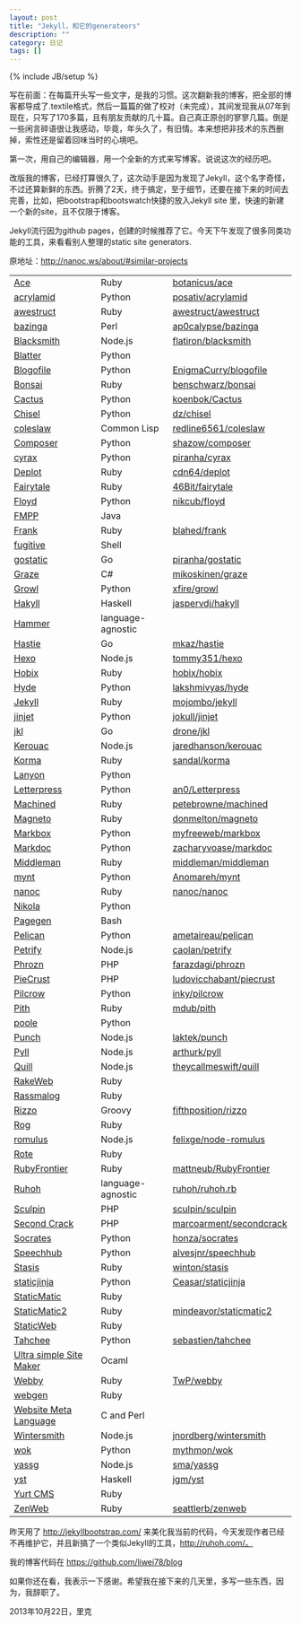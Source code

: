 ```yaml
---
layout: post
title: "Jekyll，和它的generateors"
description: ""
category: 日记
tags: []
---
```

{% include JB/setup %}

写在前面：在每篇开头写一些文字，是我的习惯。这次翻新我的博客，把全部的博客都导成了.textile格式，然后一篇篇的做了校对（未完成），其间发现我从07年到现在，只写了170多篇，且有朋友贡献的几十篇。自己真正原创的寥寥几篇。倒是一些闲言碎语很让我感动，毕竟，年头久了，有旧情。本来想把非技术的东西删掉，索性还是留着回味当时的心境吧。

第一次，用自己的编辑器，用一个全新的方式来写博客。说说这次的经历吧。

改版我的博客，已经打算很久了，这次动手是因为发现了Jekyll，这个名字奇怪，不过还算新鲜的东西。折腾了2天，终于搞定，至于细节，还要在接下来的时间去完善，比如，把bootstrap和bootswatch快捷的放入Jekyll site 里，快速的新建一个新的site，且不仅限于博客。

Jekyll流行因为github pages，创建的时候推荐了它。今天下午发现了很多同类功能的工具，来看看别人整理的static site generators.

原地址：http://nanoc.ws/about/#similar-projects

<table class="comparison">
<tbody><tr class="even">
<td><a href="http://github.com/botanicus/ace">Ace</a></td>
        <td>Ruby</td>
        <td><a href="http://github.com/botanicus/ace">botanicus/ace</a></td>
    </tr>
<tr></tr>
<tr class="odd">
<td><a href="http://github.com/posativ/acrylamid">acrylamid</a></td>
        <td>Python</td>
        <td><a href="http://github.com/posativ/acrylamid">posativ/acrylamid</a></td>
    </tr>
<tr></tr>
<tr class="even">
<td><a href="http://awestruct.org/">awestruct</a></td>
        <td>Ruby</td>
        <td><a href="http://github.com/awestruct/awestruct">awestruct/awestruct</a></td>
    </tr>
<tr></tr>
<tr class="odd">
<td><a href="http://github.com/ap0calypse/bazinga">bazinga</a></td>
        <td>Perl</td>
        <td><a href="http://github.com/ap0calypse/bazinga">ap0calypse/bazinga</a></td>
    </tr>
<tr></tr>
<tr class="even">
<td><a href="http://github.com/flatiron/blacksmith">Blacksmith</a></td>
        <td>Node.js</td>
        <td><a href="http://github.com/flatiron/blacksmith">flatiron/blacksmith</a></td>
    </tr>
<tr></tr>
<tr class="odd">
<td><a href="http://bitbucket.org/jek/blatter">Blatter</a></td>
        <td>Python</td>
        <td></td>
    </tr>
<tr></tr>
<tr class="even">
<td><a href="http://www.blogofile.com/">Blogofile</a></td>
        <td>Python</td>
        <td><a href="http://github.com/EnigmaCurry/blogofile">EnigmaCurry/blogofile</a></td>
    </tr>
<tr></tr>
<tr class="odd">
<td><a href="http://tinytree.info/">Bonsai</a></td>
        <td>Ruby</td>
        <td><a href="http://github.com/benschwarz/bonsai">benschwarz/bonsai</a></td>
    </tr>
<tr></tr>
<tr class="even">
<td><a href="http://github.com/koenbok/Cactus">Cactus</a></td>
        <td>Python</td>
        <td><a href="http://github.com/koenbok/Cactus">koenbok/Cactus</a></td>
    </tr>
<tr></tr>
<tr class="odd">
<td><a href="http://github.com/dz/chisel">Chisel</a></td>
        <td>Python</td>
        <td><a href="http://github.com/dz/chisel">dz/chisel</a></td>
    </tr>
<tr></tr>
<tr class="even">
<td><a href="http://www.cliki.net/coleslaw">coleslaw</a></td>
        <td>Common Lisp</td>
        <td><a href="http://github.com/redline6561/coleslaw">redline6561/coleslaw</a></td>
    </tr>
<tr></tr>
<tr class="odd">
<td><a href="http://github.com/shazow/composer">Composer</a></td>
        <td>Python</td>
        <td><a href="http://github.com/shazow/composer">shazow/composer</a></td>
    </tr>
<tr></tr>
<tr class="even">
<td><a href="http://pypi.python.org/pypi/cyrax">cyrax</a></td>
        <td>Python</td>
        <td><a href="http://github.com/piranha/cyrax">piranha/cyrax</a></td>
    </tr>
<tr></tr>
<tr class="odd">
<td><a href="http://github.com/cdn64/deplot">Deplot</a></td>
        <td>Ruby</td>
        <td><a href="http://github.com/cdn64/deplot">cdn64/deplot</a></td>
    </tr>
<tr></tr>
<tr class="even">
<td><a href="http://github.com/46Bit/fairytale">Fairytale</a></td>
        <td>Ruby</td>
        <td><a href="http://github.com/46Bit/fairytale">46Bit/fairytale</a></td>
    </tr>
<tr></tr>
<tr class="odd">
<td><a href="http://github.com/nikcub/floyd">Floyd</a></td>
        <td>Python</td>
        <td><a href="http://github.com/nikcub/floyd">nikcub/floyd</a></td>
    </tr>
<tr></tr>
<tr class="even">
<td><a href="http://fmpp.sourceforge.net/">FMPP</a></td>
        <td>Java</td>
        <td></td>
    </tr>
<tr></tr>
<tr class="odd">
<td><a href="http://github.com/blahed/frank">Frank</a></td>
        <td>Ruby</td>
        <td><a href="http://github.com/blahed/frank">blahed/frank</a></td>
    </tr>
<tr></tr>
<tr class="even">
<td><a href="https://gitorious.org/fugitive">fugitive</a></td>
        <td>Shell</td>
        <td></td>
    </tr>
<tr></tr>
<tr class="odd">
<td><a href="http://github.com/piranha/gostatic">gostatic</a></td>
        <td>Go</td>
        <td><a href="http://github.com/piranha/gostatic">piranha/gostatic</a></td>
    </tr>
<tr></tr>
<tr class="even">
<td><a href="http://github.com/mikoskinen/graze">Graze</a></td>
        <td>C#</td>
        <td><a href="http://github.com/mikoskinen/graze">mikoskinen/graze</a></td>
    </tr>
<tr></tr>
<tr class="odd">
<td><a href="http://github.com/xfire/growl">Growl</a></td>
        <td>Python</td>
        <td><a href="http://github.com/xfire/growl">xfire/growl</a></td>
    </tr>
<tr></tr>
<tr class="even">
<td><a href="http://jaspervdj.be/hakyll/">Hakyll</a></td>
        <td>Haskell</td>
        <td><a href="http://github.com/jaspervdj/hakyll">jaspervdj/hakyll</a></td>
    </tr>
<tr></tr>
<tr class="odd">
<td><a href="http://hammerformac.com/">Hammer</a></td>
        <td>language-agnostic</td>
        <td></td>
    </tr>
<tr></tr>
<tr class="even">
<td><a href="http://github.com/mkaz/hastie">Hastie</a></td>
        <td>Go</td>
        <td><a href="http://github.com/mkaz/hastie">mkaz/hastie</a></td>
    </tr>
<tr></tr>
<tr class="odd">
<td><a href="http://zespia.tw/hexo/">Hexo</a></td>
        <td>Node.js</td>
        <td><a href="http://github.com/tommy351/hexo">tommy351/hexo</a></td>
    </tr>
<tr></tr>
<tr class="even">
<td><a href="http://github.com/hobix/hobix">Hobix</a></td>
        <td>Ruby</td>
        <td><a href="http://github.com/hobix/hobix">hobix/hobix</a></td>
    </tr>
<tr></tr>
<tr class="odd">
<td><a href="http://github.com/lakshmivyas/hyde">Hyde</a></td>
        <td>Python</td>
        <td><a href="http://github.com/lakshmivyas/hyde">lakshmivyas/hyde</a></td>
    </tr>
<tr></tr>
<tr class="even">
<td><a href="http://github.com/mojombo/jekyll">Jekyll</a></td>
        <td>Ruby</td>
        <td><a href="http://github.com/mojombo/jekyll">mojombo/jekyll</a></td>
    </tr>
<tr></tr>
<tr class="odd">
<td><a href="http://github.com/jokull/jinjet">jinjet</a></td>
        <td>Python</td>
        <td><a href="http://github.com/jokull/jinjet">jokull/jinjet</a></td>
    </tr>
<tr></tr>
<tr class="even">
<td><a href="http://github.com/drone/jkl">jkl</a></td>
        <td>Go</td>
        <td><a href="http://github.com/drone/jkl">drone/jkl</a></td>
    </tr>
<tr></tr>
<tr class="odd">
<td><a href="http://github.com/jaredhanson/kerouac">Kerouac</a></td>
        <td>Node.js</td>
        <td><a href="http://github.com/jaredhanson/kerouac">jaredhanson/kerouac</a></td>
    </tr>
<tr></tr>
<tr class="even">
<td><a href="http://github.com/sandal/korma">Korma</a></td>
        <td>Ruby</td>
        <td><a href="http://github.com/sandal/korma">sandal/korma</a></td>
    </tr>
<tr></tr>
<tr class="odd">
<td><a href="http://lanyon.readthedocs.org/">Lanyon</a></td>
        <td>Python</td>
        <td></td>
    </tr>
<tr></tr>
<tr class="even">
<td><a href="http://github.com/an0/Letterpress">Letterpress</a></td>
        <td>Python</td>
        <td><a href="http://github.com/an0/Letterpress">an0/Letterpress</a></td>
    </tr>
<tr></tr>
<tr class="odd">
<td><a href="http://github.com/petebrowne/machined">Machined</a></td>
        <td>Ruby</td>
        <td><a href="http://github.com/petebrowne/machined">petebrowne/machined</a></td>
    </tr>
<tr></tr>
<tr class="even">
<td><a href="http://github.com/donmelton/magneto">Magneto</a></td>
        <td>Ruby</td>
        <td><a href="http://github.com/donmelton/magneto">donmelton/magneto</a></td>
    </tr>
<tr></tr>
<tr class="odd">
<td><a href="http://github.com/myfreeweb/markbox">Markbox</a></td>
        <td>Python</td>
        <td><a href="http://github.com/myfreeweb/markbox">myfreeweb/markbox</a></td>
    </tr>
<tr></tr>
<tr class="even">
<td><a href="http://markdoc.org/">Markdoc</a></td>
        <td>Python</td>
        <td><a href="http://github.com/zacharyvoase/markdoc">zacharyvoase/markdoc</a></td>
    </tr>
<tr></tr>
<tr class="odd">
<td><a href="http://github.com/middleman/middleman">Middleman</a></td>
        <td>Ruby</td>
        <td><a href="http://github.com/middleman/middleman">middleman/middleman</a></td>
    </tr>
<tr></tr>
<tr class="even">
<td><a href="http://mynt.mirroredwhite.com/">mynt</a></td>
        <td>Python</td>
        <td><a href="http://github.com/Anomareh/mynt">Anomareh/mynt</a></td>
    </tr>
<tr></tr>
<tr class="odd">
<td><a href="http://nanoc.stoneship.org/">nanoc</a></td>
        <td>Ruby</td>
        <td><a href="http://github.com/nanoc/nanoc">nanoc/nanoc</a></td>
    </tr>
<tr></tr>
<tr class="even">
<td><a href="http://nikola.ralsina.com.ar/">Nikola</a></td>
        <td>Python</td>
        <td></td>
    </tr>
<tr></tr>
<tr class="odd">
<td><a href="http://pagegen.phnd.net/">Pagegen</a></td>
        <td>Bash</td>
        <td></td>
    </tr>
<tr></tr>
<tr class="even">
<td><a href="http://github.com/ametaireau/pelican">Pelican</a></td>
        <td>Python</td>
        <td><a href="http://github.com/ametaireau/pelican">ametaireau/pelican</a></td>
    </tr>
<tr></tr>
<tr class="odd">
<td><a href="http://github.com/caolan/petrify">Petrify</a></td>
        <td>Node.js</td>
        <td><a href="http://github.com/caolan/petrify">caolan/petrify</a></td>
    </tr>
<tr></tr>
<tr class="even">
<td><a href="http://phrozn.info">Phrozn</a></td>
        <td>PHP</td>
        <td><a href="http://github.com/farazdagi/phrozn">farazdagi/phrozn</a></td>
    </tr>
<tr></tr>
<tr class="odd">
<td><a href="http://bolt80.com/piecrust/">PieCrust</a></td>
        <td>PHP</td>
        <td><a href="http://github.com/ludovicchabant/piecrust">ludovicchabant/piecrust</a></td>
    </tr>
<tr></tr>
<tr class="even">
<td><a href="http://inky.github.com/pilcrow/">Pilcrow</a></td>
        <td>Python</td>
        <td><a href="http://github.com/inky/pilcrow">inky/pilcrow</a></td>
    </tr>
<tr></tr>
<tr class="odd">
<td><a href="http://github.com/mdub/pith">Pith</a></td>
        <td>Ruby</td>
        <td><a href="http://github.com/mdub/pith">mdub/pith</a></td>
    </tr>
<tr></tr>
<tr class="even">
<td><a href="https://bitbucket.org/obensonne/poole">poole</a></td>
        <td>Python</td>
        <td></td>
    </tr>
<tr></tr>
<tr class="odd">
<td><a href="http://github.com/laktek/punch">Punch</a></td>
        <td>Node.js</td>
        <td><a href="http://github.com/laktek/punch">laktek/punch</a></td>
    </tr>
<tr></tr>
<tr class="even">
<td><a href="http://github.com/arthurk/pyll">Pyll</a></td>
        <td>Node.js</td>
        <td><a href="http://github.com/arthurk/pyll">arthurk/pyll</a></td>
    </tr>
<tr></tr>
<tr class="odd">
<td><a href="https://npmjs.org/package/quill">Quill</a></td>
        <td>Node.js</td>
        <td><a href="http://github.com/theycallmeswift/quill">theycallmeswift/quill</a></td>
    </tr>
<tr></tr>
<tr class="even">
<td><a href="http://rubyforge.org/projects/rakeweb/">RakeWeb</a></td>
        <td>Ruby</td>
        <td></td>
    </tr>
<tr></tr>
<tr class="odd">
<td><a href="http://rassmalog.rubyforge.org/">Rassmalog</a></td>
        <td>Ruby</td>
        <td></td>
    </tr>
<tr></tr>
<tr class="even">
<td><a href="http://github.com/fifthposition/rizzo">Rizzo</a></td>
        <td>Groovy</td>
        <td><a href="http://github.com/fifthposition/rizzo">fifthposition/rizzo</a></td>
    </tr>
<tr></tr>
<tr class="odd">
<td><a href="http://rog.rubyforge.org/">Rog</a></td>
        <td>Ruby</td>
        <td></td>
    </tr>
<tr></tr>
<tr class="even">
<td><a href="http://github.com/felixge/node-romulus">romulus</a></td>
        <td>Node.js</td>
        <td><a href="http://github.com/felixge/node-romulus">felixge/node-romulus</a></td>
    </tr>
<tr></tr>
<tr class="odd">
<td><a href="http://rote.rubyforge.org/">Rote</a></td>
        <td>Ruby</td>
        <td></td>
    </tr>
<tr></tr>
<tr class="even">
<td><a href="http://www.apeth.com/RubyFrontierDocs/default.html">RubyFrontier</a></td>
        <td>Ruby</td>
        <td><a href="http://github.com/mattneub/RubyFrontier">mattneub/RubyFrontier</a></td>
    </tr>
<tr></tr>
<tr class="odd">
<td><a href="http://ruhoh.com/">Ruhoh</a></td>
        <td>language-agnostic</td>
        <td><a href="http://github.com/ruhoh/ruhoh.rb">ruhoh/ruhoh.rb</a></td>
    </tr>
<tr></tr>
<tr class="even">
<td><a href="http://sculpin.io/">Sculpin</a></td>
        <td>PHP</td>
        <td><a href="http://github.com/sculpin/sculpin">sculpin/sculpin</a></td>
    </tr>
<tr></tr>
<tr class="odd">
<td><a href="http://www.marco.org/secondcrack">Second Crack</a></td>
        <td>PHP</td>
        <td><a href="http://github.com/marcoarment/secondcrack">marcoarment/secondcrack</a></td>
    </tr>
<tr></tr>
<tr class="even">
<td><a href="http://honza.ca/socrates/">Socrates</a></td>
        <td>Python</td>
        <td><a href="http://github.com/honza/socrates">honza/socrates</a></td>
    </tr>
<tr></tr>
<tr class="odd">
<td><a href="http://github.com/alvesjnr/speechhub">Speechhub</a></td>
        <td>Python</td>
        <td><a href="http://github.com/alvesjnr/speechhub">alvesjnr/speechhub</a></td>
    </tr>
<tr></tr>
<tr class="even">
<td><a href="http://stasis.me/">Stasis</a></td>
        <td>Ruby</td>
        <td><a href="http://github.com/winton/stasis">winton/stasis</a></td>
    </tr>
<tr></tr>
<tr class="odd">
<td><a href="http://github.com/Ceasar/staticjinja">staticjinja</a></td>
        <td>Python</td>
        <td><a href="http://github.com/Ceasar/staticjinja">Ceasar/staticjinja</a></td>
    </tr>
<tr></tr>
<tr class="even">
<td><a href="http://rubyforge.org/projects/staticmatic/">StaticMatic</a></td>
        <td>Ruby</td>
        <td></td>
    </tr>
<tr></tr>
<tr class="odd">
<td><a href="http://github.com/mindeavor/staticmatic2">StaticMatic2</a></td>
        <td>Ruby</td>
        <td><a href="http://github.com/mindeavor/staticmatic2">mindeavor/staticmatic2</a></td>
    </tr>
<tr></tr>
<tr class="even">
<td><a href="http://staticweb.rubyforge.org/">StaticWeb</a></td>
        <td>Ruby</td>
        <td></td>
    </tr>
<tr></tr>
<tr class="odd">
<td><a href="http://github.com/sebastien/tahchee">Tahchee</a></td>
        <td>Python</td>
        <td><a href="http://github.com/sebastien/tahchee">sebastien/tahchee</a></td>
    </tr>
<tr></tr>
<tr class="even">
<td><a href="http://www.loup-vaillant.fr/projects/ussm/">Ultra simple Site Maker</a></td>
        <td>Ocaml</td>
        <td></td>
    </tr>
<tr></tr>
<tr class="odd">
<td><a href="http://webby.rubyforge.org/">Webby</a></td>
        <td>Ruby</td>
        <td><a href="http://github.com/TwP/webby">TwP/webby</a></td>
    </tr>
<tr></tr>
<tr class="even">
<td><a href="http://webgen.rubyforge.org/">webgen</a></td>
        <td>Ruby</td>
        <td></td>
    </tr>
<tr></tr>
<tr class="odd">
<td><a href="http://www.thewml.org/">Website Meta Language</a></td>
        <td>C and Perl</td>
        <td></td>
    </tr>
<tr></tr>
<tr class="even">
<td><a href="http://jnordberg.github.com/wintersmith/">Wintersmith</a></td>
        <td>Node.js</td>
        <td><a href="http://github.com/jnordberg/wintersmith">jnordberg/wintersmith</a></td>
    </tr>
<tr></tr>
<tr class="odd">
<td><a href="http://github.com/mythmon/wok">wok</a></td>
        <td>Python</td>
        <td><a href="http://github.com/mythmon/wok">mythmon/wok</a></td>
    </tr>
<tr></tr>
<tr class="even">
<td><a href="https://npmjs.org/package/yassg">yassg</a></td>
        <td>Node.js</td>
        <td><a href="http://github.com/sma/yassg">sma/yassg</a></td>
    </tr>
<tr></tr>
<tr class="odd">
<td><a href="http://github.com/jgm/yst">yst</a></td>
        <td>Haskell</td>
        <td><a href="http://github.com/jgm/yst">jgm/yst</a></td>
    </tr>
<tr></tr>
<tr class="even">
<td><a href="http://yurtcms.roberthahn.ca/">Yurt CMS</a></td>
        <td>Ruby</td>
        <td></td>
    </tr>
<tr></tr>
<tr class="odd">
<td><a href="http://www.zenspider.com/ZSS/Products/ZenWeb/">ZenWeb</a></td>
        <td>Ruby</td>
        <td><a href="http://github.com/seattlerb/zenweb">seattlerb/zenweb</a></td>
    </tr>
<tr></tr>
</tbody></table>

昨天用了 http://jekyllbootstrap.com/ 来美化我当前的代码，今天发现作者已经不再维护它，并且新搞了一个类似Jekyll的工具，http://ruhoh.com/。

我的博客代码在 https://github.com/liwei78/blog

如果你还在看，我表示一下感谢。希望我在接下来的几天里，多写一些东西，因为，我辞职了。

2013年10月22日，里克


